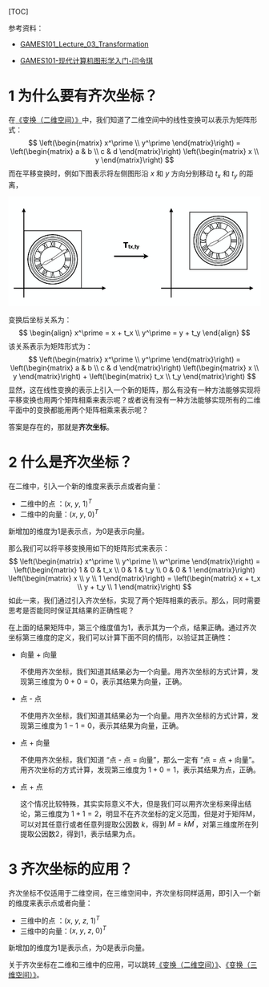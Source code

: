 [TOC]

参考资料：

- [GAMES101_Lecture_03_Transformation](./resources/GAMES101/GAMES101_Lecture_03_Transformation.pdf)

- [GAMES101-现代计算机图形学入门-闫令琪](https://www.bilibili.com/video/BV1X7411F744?p=3)



# 1 为什么要有齐次坐标？

在<a href="./变换（二维空间）.html" target="_blank">《变换（二维空间）》</a>中，我们知道了二维空间中的线性变换可以表示为矩阵形式：
$$
\left(\begin{matrix} x^\prime \\ y^\prime \end{matrix}\right) = 
\left(\begin{matrix} a & b \\ c & d \end{matrix}\right)
\left(\begin{matrix} x \\ y \end{matrix}\right)
$$
而在平移变换时，例如下图表示将左侧图形沿 $x$ 和 $y$ 方向分别移动 $t_x$ 和 $t_y$ 的距离，

![](./resources/images/3.1.png)

变换后坐标关系为：
$$
\begin{align}
x^\prime = x + t_x \\
y^\prime = y + t_y
\end{align}
$$
该关系表示为矩阵形式为：
$$
\left(\begin{matrix} x^\prime \\ y^\prime \end{matrix}\right) = 
\left(\begin{matrix} a & b \\ c & d \end{matrix}\right)
\left(\begin{matrix} x \\ y \end{matrix}\right) + 
\left(\begin{matrix} t_x \\ t_y \end{matrix}\right)
$$
显然，这在线性变换的表示上引入一个新的矩阵，那么有没有一种方法能够实现将平移变换也用两个矩阵相乘来表示呢？或者说有没有一种方法能够实现所有的二维平面中的变换都能用两个矩阵相乘来表示呢？



答案是存在的，那就是**齐次坐标**。



# 2 什么是齐次坐标？

在二维中，引入一个新的维度来表示点或者向量：

- 二维中的点    ：$(x,\ y,\ 1)^T$
- 二维中的向量：$(x,\ y,\ 0)^T$

新增加的维度为1是表示点，为0是表示向量。



那么我们可以将平移变换用如下的矩阵形式来表示：
$$
\left(\begin{matrix} x^\prime \\ y^\prime \\ w^\prime \end{matrix}\right) = 
\left(\begin{matrix} 1 & 0 & t_x \\ 0 & 1 & t_y \\ 0 & 0 & 1 \end{matrix}\right)
\left(\begin{matrix} x \\ y \\ 1 \end{matrix}\right) = 
\left(\begin{matrix} x + t_x \\ y + t_y \\ 1 \end{matrix}\right)
$$
如此一来，我们通过引入齐次坐标，实现了两个矩阵相乘的表示。那么，同时需要思考是否能同时保证其结果的正确性呢？



在上面的结果矩阵中，第三个维度值为1，表示其为一个点，结果正确。通过齐次坐标第三维度的定义，我们可以计算下面不同的情形，以验证其正确性：

- 向量 + 向量

  不使用齐次坐标，我们知道其结果必为一个向量。用齐次坐标的方式计算，发现第三维度为 $0 + 0 = 0$，表示其结果为向量，正确。

- 点 - 点 

  不使用齐次坐标，我们知道其结果必为一个向量。用齐次坐标的方式计算，发现第三维度为 $1 - 1 = 0$，表示其结果为向量，正确。

- 点 + 向量

  不使用齐次坐标，我们知道 “点 - 点 = 向量”，那么一定有 “点 = 点 + 向量”。用齐次坐标的方式计算，发现第三维度为 $1 + 0 = 1$，表示其结果为点，正确。

- 点 + 点

  这个情况比较特殊，其实实际意义不大，但是我们可以用齐次坐标来得出结论，第三维度为 $1 + 1 = 2$，明显不在齐次坐标的定义范围，但是对于矩阵M，可以对其任意行或者任意列提取公因数 $k$，得到 $M = kM^\prime$，对第三维度所在列提取公因数2，得到1，表示结果为点。



# 3 齐次坐标的应用？

齐次坐标不仅适用于二维空间，在三维空间中，齐次坐标同样适用，即引入一个新的维度来表示点或者向量：

- 三维中的点    ：$(x,\ y,\ z,\ 1)^T$
- 三维中的向量：$(x,\ y,\ z,\ 0)^T$

新增加的维度为1是表示点，为0是表示向量。



关于齐次坐标在二维和三维中的应用，可以跳转<a href="./变换（二维空间）.html" target="_blank">《变换（二维空间）》</a>、<a href="./变换（三维空间）.html" target="_blank">《变换（三维空间）》</a>。

